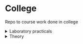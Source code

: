 # College
Repo to course work done in college

<details>
  <summary>Laboratory practicals</summary>
  <table>
  <thead>
    <tr>
      <th>Year</th>
      <th>Semester</th>
      <th>Course</th>
    </tr>
  </thead>
  <tbody>
    <tr>
      <td rowspan="7" align="center">2</td>
      <td rowspan="3" align="center">3</td>
      <td><a href="Year 2/Semester 3/OOP/">Object Oriented Programming</a></td>
    </tr>
    <tr>
      <td><a href="Year 2/Semester 3/Data Structures/">Data Structures</a></td>
    </tr>
      <tr>
      <td><a href="Year 2/Semester 3/DS/">Data Science</a></td>
    </tr>
    <tr>
      <td rowspan="4" align="center">4</td>
      <td><a href="Year 2/Semester 4/DAA/">Design and Analysis of Algorithms</a></td>
    </tr>
    <tr>
      <td><a href="Year 2/Semester 4/DBMS/">Database Management Systems</a></td>
    </tr>
    <tr>
      <td><a href="Year 2/Semester 4/AI/">Artificial Intelligence</a></td>
    </tr>
      <tr>
      <td><a href="Year 2/Semester 4/CPP/">C++</a></td>
    </tr>







</tbody>
</table>
</details>

<details>
  <summary>Theory</summary>
  <table>
  <thead>
    <tr>
      <th>Year</th>
      <th>Semester</th>
      <th>Course</th>
    </tr>
  </thead>
  <tbody>
    <tr>
      <td rowspan="10" align="center">2</td>
      <td rowspan="5" align="center">3</td>
      <td><a href="https://www.icloud.com/iclouddrive/0adobhoKlBAXnSrNi15_xIcvQ#OOP">Object Oriented Programming</a></td>
    </tr>
    <tr>
      <td><a href="https://www.icloud.com/iclouddrive/074CvPhngCzxhQtM3KZSAsfIg#DS">Data Structures</a></td>
    </tr>
    <tr>
      <td><a href="https://www.icloud.com/iclouddrive/01aCKJOLbgt_M4ufAmujZ5Pvg#DCO">Digital Computer Organization</a></td>
    </tr>
    <tr>
      <td><a href="https://www.icloud.com/iclouddrive/0eeckBdlx1QwGR3W1TxeVTfMw#Maths">Discrete Mathematical Structures</a></td>
    </tr>
    <tr>
      <td><a href="https://www.icloud.com/iclouddrive/005cv3m8By1cUwKK9OVBfqzOQ#DS_LAB">Data Science</a></td>
    </tr>
    <tr>
      <td rowspan="5" align="center">4</td>
      <td><a href="https://www.icloud.com/iclouddrive/0acYlCuYHcntM5IXy0VPcmsXQ#DAA">Design and Analysis of Algorithms</a></td>
    </tr>
    <tr>
      <td><a href="https://www.icloud.com/iclouddrive/0f0UKW69A_U9u3WKJqdZ0R65A#DBMS">Database Management Systems</a></td>
    </tr>
    <tr>
      <td><a href="https://www.icloud.com/iclouddrive/09fim51azMko-UTAHFba1Ey_A#AI">Artificial Intelligence</a></td>
    </tr>
    <tr>
      <td><a href="https://www.icloud.com/iclouddrive/090Kc15aKYxMhFuSfSex9V8xA#OS">Operating Systems</a></td>
    </tr>
    <tr>
      <td><a href="https://www.icloud.com/iclouddrive/028VC-xbCf0gZLUbiSnUAAwmg#Maths">Linear Algrebra and Probability Theory</a></td>
    </tr>







</tbody>
</table>
</details>
